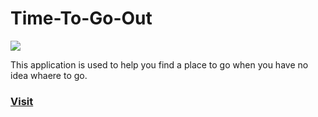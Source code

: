 # Time-To-Go-Out
![](https://github.com/kallechen/Time-To-Go-Out/actions/workflows/deploy_to_firebase.yml/badge.svg)

This application is used to help you find a place to go when you have no idea whaere to go.

### [Visit](https://time-to-go-out.web.app)